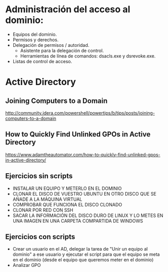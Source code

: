 # Administración del acceso al dominio:
- Equipos del dominio.
- Permisos y derechos.
- Delegación de permisos / autoridad.
  - Asistente para la delegación de control.
  - Herramientas de línea de comandos: dsacls.exe y dsrevoke.exe.
- Listas de control de acceso.

# Active Directory

## Joining Computers to a Domain
http://community.idera.com/powershell/powertips/b/tips/posts/joining-computers-to-a-domain

## How to Quickly Find Unlinked GPOs in Active Directory
https://www.adamtheautomator.com/how-to-quickly-find-unlinked-gpos-in-active-directory/

## Ejercicios sin scripts
- INSTALAR UN EQUIPO Y METERLO EN EL DOMINIO
- CLONAR EL DISCO DE VUESTRO UBUNTU EN OTRO DISCO QUE SE AÑADE A LA MÁQUINA VIRTUAL
- COMPROBAR QUE FUNCIONA EL DISCO CLONADO
- CLONAR POR RED CON SSH
- SACAR LA INFORMACIÓN DEL DISCO DURO DE LINUX Y LO METES EN UNA IMAGEN EN UNA CARPETA COMPARTIDA DE WINDOWS

## Ejercicios con scripts
- Crear un usuario en el AD, delegar la tarea de "Unir un equipo al dominio" a ese usuario y ejecutar el script para que el equipo se meta en el dominio (desde el equipo que queremos meter en el dominio)
- Analizar GPO
